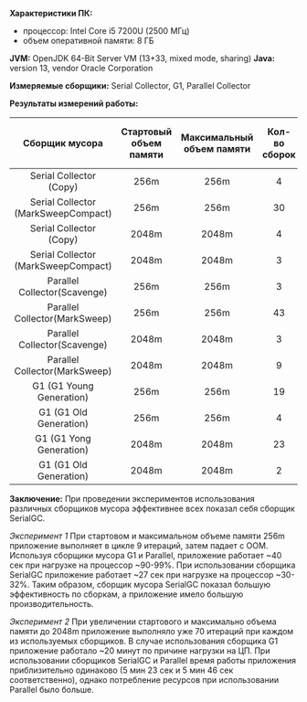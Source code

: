 **Характеристики ПК:**
- процессор: Intel Core i5 7200U (2500 МГц)
- объем оперативной памяти: 8 ГБ

**JVM:** OpenJDK 64-Bit Server VM (13+33, mixed mode, sharing)
**Java:** version 13, vendor Oracle Corporation

**Измеряемые сборщики:** Serial Collector, G1, Parallel Collector

**Результаты измерений работы:**

Сборщик мусора|Стартовый объем памяти|Максимальный объем памяти|Кол-во сборок|Время на сборки (sec)|
:---:|:---:|:---:|:---:|:---:|
Serial Collector (Copy)|256m|256m|4|0.383
Serial Collector (MarkSweepCompact)|256m|256m|30|9.206
Serial Collector (Copy)|2048m|2048m|4|2.323
Serial Collector (MarkSweepCompact)|2048m|2048m|3|7.459
Parallel Collector(Scavenge)|256m|256m|3|0.325
Parallel Collector(MarkSweep)|256m|256m|43|19.564
Parallel Collector(Scavenge)|2048m|2048m|3|2.053
Parallel Collector(MarkSweep)|2048m|2048m|9|35.248
G1 (G1 Young Generation) |256m|256m|19|0.427
G1 (G1 Old Generation) |256m|256m|4|0.979
G1 (G1 Yong Generation) |2048m|2048m|23|3.103
G1 (G1 Old Generation) |2048m|2048m|2|4.78

**Заключение:** 
При проведении экспериментов использования различных сборщиков мусора эффективнее всех показал 
себя сборщик SerialGC.

_Эксперимент 1_
При стартовом и максимальном объеме памяти 256m приложение выполняет в цикле 9 итераций, затем падает с OOM.
Используя сборщики мусора G1 и Parallel, приложение работает ~40 сек при нагрузке на процессор ~90-99%.
При использовании сборщика SerialGC приложение работает ~27 сек при нагрузке на процессор ~30-32%.
Таким образом, сборщик мусора SerialGC показал большую эффективность по сборкам, а приложение имело большую производительность.

_Эксперимент 2_
При увеличении стартового и максимально объема памяти до 2048m приложение выполняло уже 70 итераций при каждом из используемых сборщиков.
В случае использования сборщика G1 приложение работало ~20 минут по причине нагрузки на ЦП.
При использовании сборщиков SerialGC и Parallel время работы приложения приблизительно одинаково (5 мин 23 сек и 5 мин 46 сек соответственно), однако потребление ресурсов
при использовании Parallel было больше.
 

